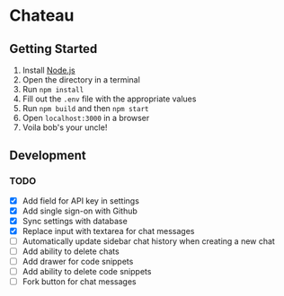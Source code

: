 # Chateau

## Getting Started

1. Install [Node.js](https://nodejs.org/en/download/)
2. Open the directory in a terminal
3. Run `npm install`
4. Fill out the `.env` file with the appropriate values
5. Run `npm build` and then `npm start`
6. Open `localhost:3000` in a browser
7. Voila bob's your uncle!

## Development

### TODO

- [x] Add field for API key in settings
- [x] Add single sign-on with Github
- [x] Sync settings with database
- [x] Replace input with textarea for chat messages
- [ ] Automatically update sidebar chat history when creating a new chat
- [ ] Add ability to delete chats
- [ ] Add drawer for code snippets
- [ ] Add ability to delete code snippets
- [ ] Fork button for chat messages
